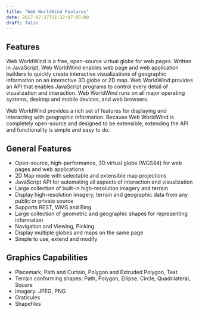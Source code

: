 ```yaml
---
title: "Web WorldWind Features"
date: 2017-07-27T11:22:07-05:00
draft: false
---
```


## Features

Web WorldWind is a free, open-source virtual globe for web pages. Written in JavaScript, Web WorldWind enables web page and web application builders to quickly create interactive visualizations of geographic information on an interactive 3D globe or 2D map. Web WorldWind provides an API that enables JavaScript programs to control every detail of visualization and interaction. Web WorldWind runs on all major operating systems, desktop and mobile devices, and web browsers.

Web WorldWind provides a rich set of features for displaying and interacting with geographic information. Because Web WorldWind is completely open-source and designed to be extensible, extending the API and functionality is simple and easy to do.

## General Features

- Open-source, high-performance, 3D virtual globe (WGS84) for web pages and web applications
- 2D Map mode with selectable and extensible map projections
- JavaScript API for automating all aspects of interaction and visualization
- Large collection of built-in high-resolution imagery and terrain
- Display high-resolution imagery, terrain and geographic data from any public or private source
- Supports REST, WMS and Bing
- Large collection of geometric and geographic shapes for representing information
- Navigation and Viewing, Picking
- Display multiple globes and maps on the same page
- Simple to use, extend and modify

## Graphics Capabilities

- Placemark, Path and Curtain, Polygon and Extruded Polygon, Text
- Terrain conforming shapes: Path, Polygon, Ellipse, Circle, Quadrilateral, Square
- Imagery: JPEG, PNG
- Graticules
- Shapefiles